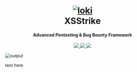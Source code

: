 <h1 align="center">
  <br>
  <a href="https://github.com/003random/loki"><img src="https://neonxp.gallerycdn.vsassets.io/extensions/neonxp/gotools/0.0.7/1617490636710/Microsoft.VisualStudio.Services.Icons.Default" alt="loki"></a>
  <br>
  XSStrike
  <br>
</h1>

<h4 align="center">Advanced Pentesting & Bug Bounty Framework</h4>

<p align="center">
  <a href="https://github.com/003random/loki/releases">
    <img src="https://img.shields.io/github/release/003random/loki.svg">
  </a>
  <a href="https://travis-ci.com/003random/loki">
    <img src="https://img.shields.io/travis/com/003random/loki.svg">
  </a>
  <a href="https://github.com/003random/loki/issues?q=is%3Aissue+is%3Aclosed">
      <img src="https://img.shields.io/github/issues-closed-raw/003random/loki.svg">
  </a>
</p>

![output](https://screenshot)


text here
